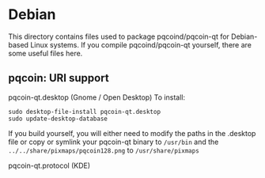 
Debian
====================
This directory contains files used to package pqcoind/pqcoin-qt
for Debian-based Linux systems. If you compile pqcoind/pqcoin-qt yourself, there are some useful files here.

## pqcoin: URI support ##


pqcoin-qt.desktop  (Gnome / Open Desktop)
To install:

	sudo desktop-file-install pqcoin-qt.desktop
	sudo update-desktop-database

If you build yourself, you will either need to modify the paths in
the .desktop file or copy or symlink your pqcoin-qt binary to `/usr/bin`
and the `../../share/pixmaps/pqcoin128.png` to `/usr/share/pixmaps`

pqcoin-qt.protocol (KDE)

